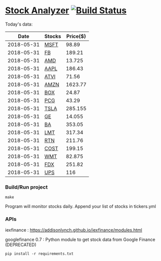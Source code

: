 # [Stock Analyzer](https://ogoyal.github.io/StockAnalyzer/) [![Build Status](https://travis-ci.org/ogoyal/StockAnalyzer.svg?branch=master)](https://travis-ci.org/ogoyal/StockAnalyzer)

Today's data:

| Date| Stocks| Price($) | 
| --- | --- | ---  | 
| 2018-05-31| [MSFT](https://plot.ly/~ogoyal/2)| 98.89 | 
| 2018-05-31| [FB](https://plot.ly/~ogoyal/4)| 189.21 | 
| 2018-05-31| [AMD](https://plot.ly/~ogoyal/6)| 13.725 | 
| 2018-05-31| [AAPL](https://plot.ly/~ogoyal/8)| 186.43 | 
| 2018-05-31| [ATVI](https://plot.ly/~ogoyal/10)| 71.56 | 
| 2018-05-31| [AMZN](https://plot.ly/~ogoyal/12)| 1623.77 | 
| 2018-05-31| [BOX](https://plot.ly/~ogoyal/14)| 24.87 | 
| 2018-05-31| [PCG](https://plot.ly/~ogoyal/16)| 43.29 | 
| 2018-05-31| [TSLA](https://plot.ly/~ogoyal/18)| 285.155 | 
| 2018-05-31| [GE](https://plot.ly/~ogoyal/20)| 14.055 | 
| 2018-05-31| [BA](https://plot.ly/~ogoyal/22)| 353.05 | 
| 2018-05-31| [LMT](https://plot.ly/~ogoyal/24)| 317.34 | 
| 2018-05-31| [RTN](https://plot.ly/~ogoyal/26)| 211.76 | 
| 2018-05-31| [COST](https://plot.ly/~ogoyal/28)| 199.15 | 
| 2018-05-31| [WMT](https://plot.ly/~ogoyal/30)| 82.875 | 
| 2018-05-31| [FDX](https://plot.ly/~ogoyal/32)| 251.82 | 
| 2018-05-31| [UPS](https://plot.ly/~ogoyal/34)| 116 | 

### Build/Run project

```
make
```

Program will monitor stocks daily. Append your list of stocks in tickers.yml

### APIs
iexfinance : https://addisonlynch.github.io/iexfinance/modules.html

googlefinance 0.7 : Python module to get stock data from Google Finance (DEPRECATED)

```
pip install -r requirements.txt
```
